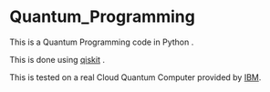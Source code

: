 # Quantum_Programming

This is a Quantum Programming code in Python .

This is done using <a href="https://qiskit.org/">qiskit</a> .

This is tested on a real Cloud Quantum Computer provided by <a href="https://quantum-computing.ibm.com/">IBM</a>.
